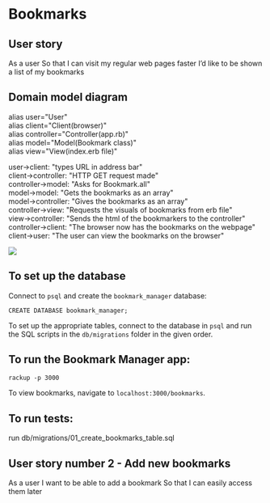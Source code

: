 # Bookmarks

## User story 

As a user 
So that I can visit my regular web pages faster
I’d like to be shown a list of my bookmarks


## Domain model diagram 

alias user="User"\
alias client="Client(browser)"\
alias controller="Controller(app.rb)"\
alias model="Model(Bookmark class)"\
alias view="View(index.erb file)"


user->client: "types URL in address bar"\
client->controller: "HTTP GET request made"\
controller->model: "Asks for Bookmark.all"\
model->model: "Gets the bookmarks as an array"\
model->controller: "Gives the bookmarks as an array"\
controller->view: "Requests the visuals of bookmarks from erb file"\
view->controller: "Sends the html of the bookmarkers to the controller"\
controller->client: "The browser now has the bookmarks on the webpage"\
client->user: "The user can view the bookmarks on the browser"

<img src="https://imgur.com/f2aYVXi.jpg"/>

## To set up the database

Connect to `psql` and create the `bookmark_manager` database:

```
CREATE DATABASE bookmark_manager;
```

To set up the appropriate tables, connect to the database in `psql` and run the SQL scripts in the `db/migrations` folder in the given order.


## To run the Bookmark Manager app:

```
rackup -p 3000
```

To view bookmarks, navigate to `localhost:3000/bookmarks`.


## To run tests:
run db/migrations/01_create_bookmarks_table.sql


## User story number 2 - Add new bookmarks 
As a user 
I want to be able to add a bookmark 
So that I can easily access them later 
